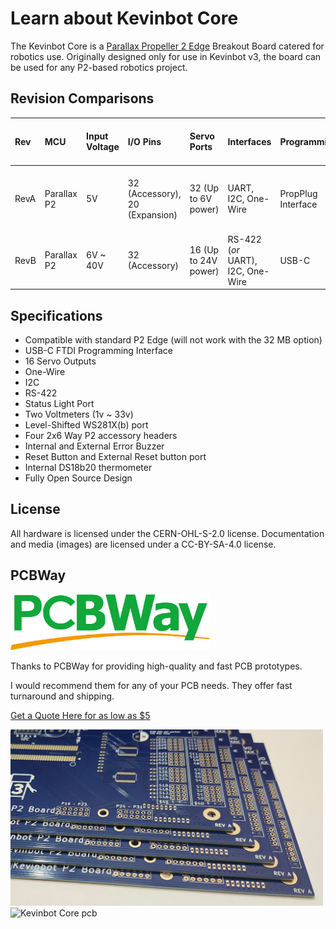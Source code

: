 # Learn about Kevinbot Core

The Kevinbot Core is a [Parallax Propeller 2 Edge](https://www.parallax.com/product/p2-edge-module/) Breakout 
Board catered for robotics use.
Originally designed only for use in Kevinbot v3, the board can be used for any P2-based robotics project.

## Revision Comparisons

| Rev  | MCU         | Input Voltage | I/O Pins                       | Servo Ports          | Interfaces                        | Programming        | Inbuilt Sensors                        | Error Buzzer | NeoPixel Output | Status Light Output | Reset Button and Header |
| :--- | :---------- | :------------ | :----------------------------- | :------------------- | :-------------------------------- | :----------------- | :------------------------------------- | :----------- | :-------------- | :------------------ | :---------------------- |
| RevA | Parallax P2 | 5V            | 32 (Accessory), 20 (Expansion) | 32 (Up to 6V power)  | UART, I2C, One-Wire               | PropPlug Interface | DS18B20 Thermo, 2x Voltmeter (33V Max) | ✅           | ✅              | ✅                  | ✅                      |
| RevB | Parallax P2 | 6V ~ 40V      | 32 (Accessory)                 | 16 (Up to 24V power) | RS-422 (_or_ UART), I2C, One-Wire | USB-C              | tbd                                    | ✅           | ✅              | ✅                  | ✅                      |

## Specifications

* Compatible with standard P2 Edge (will not work with the 32 MB option)
* USB-C FTDI Programming Interface
* 16 Servo Outputs
* One-Wire
* I2C
* RS-422
* Status Light Port
* Two Voltmeters (1v ~ 33v)
* Level-Shifted WS281X(b) port
* Four 2x6 Way P2 accessory headers
* Internal and External Error Buzzer
* Reset Button and External Reset button port
* Internal DS18b20 thermometer
* Fully Open Source Design

## License

All hardware is licensed under the CERN-OHL-S-2.0 license. 
Documentation and media (images) are licensed under a CC-BY-SA-4.0 license.

## PCBWay

<img src="../images/pcbway-logo.png" width="320" alt="PCBWay"></img>

Thanks to PCBWay for providing high-quality and fast PCB prototypes.

I would recommend them for any of your PCB needs. They offer fast turnaround and shipping.

[Get a Quote Here for as low as $5](https://www.pcbway.com/orderonline.aspx)

<img src="../images/pcb-edges.png" width="500" alt="pcb edges"></img>
<img src="../images/pcbs.png" width="500" alt="Kevinbot Core pcb"></img>
